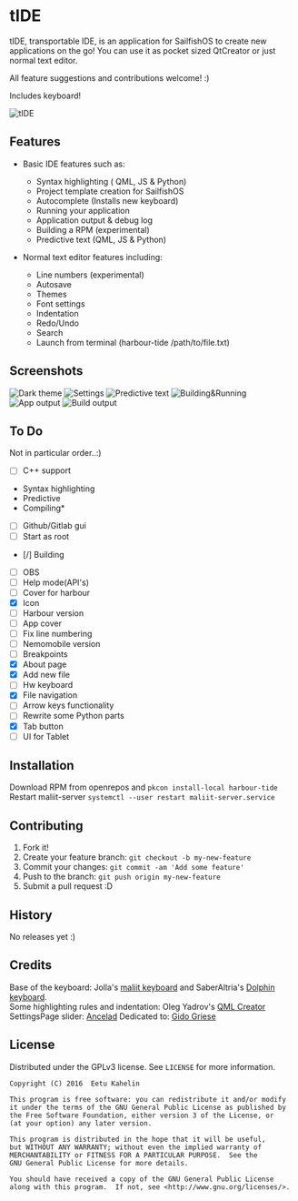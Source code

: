  
# tIDE

tIDE, transportable IDE, is an application for SailfishOS to create new applications on the go! You can use it as pocket sized QtCreator or just normal text editor.

All feature suggestions and contributions welcome! :)

Includes keyboard!

![tIDE](https://github.com/eekkelund/harbour-tIDE/blob/devel/tide/icons/128x128/harbour-tide.png?raw=true "tIDE")


## Features

* Basic IDE features such as:
  * Syntax highlighting ( QML, JS & Python)
  * Project template creation for SailfishOS
  * Autocomplete (Installs new keyboard)
  * Running your application
  * Application output & debug log
  * Building a RPM (experimental)
  * Predictive text (QML, JS & Python)

* Normal text editor features including:
  * Line numbers (experimental)
  * Autosave
  * Themes
  * Font settings
  * Indentation
  * Redo/Undo
  * Search
  * Launch from terminal (harbour-tide /path/to/file.txt)

## Screenshots

![Dark theme](https://cloud.githubusercontent.com/assets/11635400/21082871/471aff54-bfed-11e6-8a35-63c3fbb066a8.png "Dark theme in editor")
![Settings](https://cloud.githubusercontent.com/assets/11635400/21082870/471a3cfe-bfed-11e6-8792-a330cea85d68.png "Settings")
![Predictive text](https://cloud.githubusercontent.com/assets/11635400/21082873/471b61d8-bfed-11e6-9a6e-c328f6371804.png "Predictive text")
![Building&Running](https://cloud.githubusercontent.com/assets/11635400/21082872/471b3bb8-bfed-11e6-85da-31bc6aa4f333.png "Building & Running")
![App output](https://cloud.githubusercontent.com/assets/11635400/21133077/c1fb2ef0-c11f-11e6-869b-facc0689d669.png "App output")
![Build output](https://cloud.githubusercontent.com/assets/11635400/21133076/c1fa9ee0-c11f-11e6-9d8b-588c3f4b6780.png "Build output")
  
## To Do

Not in particular order..:)

- [ ]  C++ support
  * Syntax highlighting
  * Predictive
  * Compiling*

- [ ] Github/Gitlab gui
- [ ] Start as root
- [/] Building
- [ ] OBS
- [ ] Help mode(API's)
- [ ] Cover for harbour
- [X] Icon
- [ ] Harbour version
- [ ] App cover
- [ ] Fix line numbering
- [ ] Nemomobile version
- [ ] Breakpoints
- [X] About page
- [X] Add new file
- [ ] Hw keyboard
- [X] File navigation
- [ ] Arrow keys functionality
- [ ] Rewrite some Python parts
- [X] Tab button
- [ ] UI for Tablet

## Installation

Download RPM from openrepos and `pkcon install-local harbour-tide`  
Restart maliit-server `systemctl --user restart maliit-server.service` 

## Contributing

1. Fork it!
2. Create your feature branch: `git checkout -b my-new-feature`
3. Commit your changes: `git commit -am 'Add some feature'`
4. Push to the branch: `git push origin my-new-feature`
5. Submit a pull request :D

## History

No releases yet :)

## Credits

Base of the keyboard: Jolla's [maliit keyboard](https://github.com/maliit) and SaberAltria's [Dolphin keyboard](https://github.com/SaberAltria/harbour-dolphin-keyboard).  
Some highlighting rules and indentation: Oleg Yadrov's [QML Creator](https://github.com/olegyadrov/qmlcreator)  
SettingsPage slider: [Ancelad](https://github.com/Ancelad)
Dedicated to: [Gido Griese](https://talk.maemo.org/member.php?u=60993)

## License

Distributed under the GPLv3 license. See ``LICENSE`` for more information.
    
    Copyright (C) 2016  Eetu Kahelin

    This program is free software: you can redistribute it and/or modify
    it under the terms of the GNU General Public License as published by
    the Free Software Foundation, either version 3 of the License, or
    (at your option) any later version.

    This program is distributed in the hope that it will be useful,
    but WITHOUT ANY WARRANTY; without even the implied warranty of
    MERCHANTABILITY or FITNESS FOR A PARTICULAR PURPOSE.  See the
    GNU General Public License for more details.

    You should have received a copy of the GNU General Public License
    along with this program.  If not, see <http://www.gnu.org/licenses/>.
